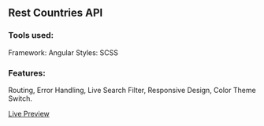 ## Rest Countries API

[](./Screenshot.png)

### Tools used:

Framework: Angular
Styles: SCSS

### Features:

Routing, Error Handling, Live Search Filter, Responsive Design, Color Theme Switch.

[Live Preview](https://jovial-wright-ccee19.netlify.app)
